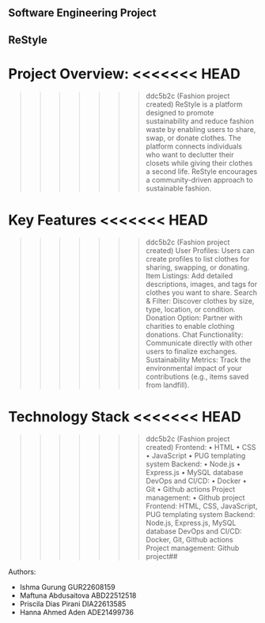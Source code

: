 ## Software Engineering Project

## ReStyle

Project Overview:
<<<<<<< HEAD
=======

>>>>>>> ddc5b2c (Fashion project created)
ReStyle is a platform designed to promote sustainability and reduce fashion waste by enabling users to share, swap, or donate clothes. The platform connects individuals who want to declutter their closets while giving their clothes a second life. 
ReStyle encourages a community-driven approach to sustainable fashion.

Key Features
<<<<<<< HEAD
=======

>>>>>>> ddc5b2c (Fashion project created)
User Profiles: Users can create profiles to list clothes for sharing, swapping, or donating. 
Item Listings: Add detailed descriptions, images, and tags for clothes you want to share. 
Search & Filter: Discover clothes by size, type, location, or condition. 
Donation Option: Partner with charities to enable clothing donations. 
Chat Functionality: Communicate directly with other users to finalize exchanges. 
Sustainability Metrics: Track the environmental impact of your contributions (e.g., items saved from landfill). 

Technology Stack 
<<<<<<< HEAD
=======

>>>>>>> ddc5b2c (Fashion project created)
Frontend: • HTML • CSS • JavaScript • PUG templating system 
Backend: • Node.js • Express.js • MySQL database DevOps and CI/CD: • Docker • Git • Github actions 
Project management: • Github project Frontend: HTML, CSS, JavaScript, PUG templating system 
Backend: Node.js, Express.js, MySQL database DevOps and CI/CD: Docker, Git, Github actions 
Project management: Github project## 

Authors: 
- Ishma Gurung GUR22608159
- Maftuna Abdusaitova ABD22512518
- Priscila Dias Pirani DIA22613585
- Hanna Ahmed Aden ADE21499736
  
